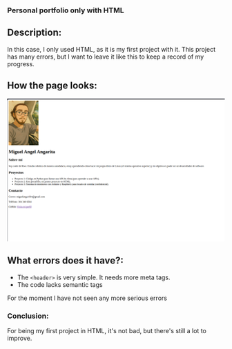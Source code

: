 ### Personal portfolio only with HTML

## Description:
In this case, I only used HTML, as it is my first project with it.
This project has many errors, but I want to leave it like this to keep a record of my progress.

## How the page looks:
![alt text](<Screenshot From 2025-06-13 11-31-40.png>)

## What errors does it have?:
- The `<header>` is very simple. It needs more meta tags.
- The code lacks semantic tags

For the moment I have not seen any more serious errors

### Conclusion:
For being my first project in HTML, it's not bad, but there's still a lot to improve.
